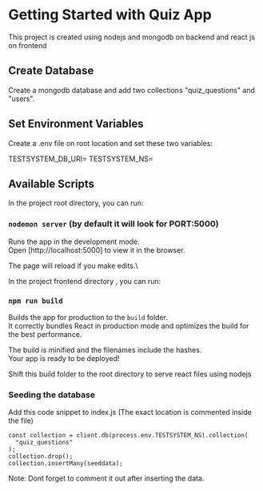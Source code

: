 # Getting Started with Quiz App

This project is created using nodejs and mongodb on backend and react js on frontend

## Create Database

Create a mongodb database and add two collections "quiz_questions" and "users". 

## Set Environment Variables

Create a .env file on root location and set these two variables:

TESTSYSTEM_DB_URI=<YourDatabaseUri>
TESTSYSTEM_NS=<YourDatabaseName>

## Available Scripts

In the project root directory, you can run:

### `nodemon server` (by default it will look for PORT:5000)

Runs the app in the development mode.\
Open [http://localhost:5000] to view it in the browser.

The page will reload if you make edits.\

In the project frontend directory , you can run:

### `npm run build`

Builds the app for production to the `build` folder.\
It correctly bundles React in production mode and optimizes the build for the best performance.

The build is minified and the filenames include the hashes.\
Your app is ready to be deployed!

Shift this build folder to the root directory to serve react files using nodejs

### Seeding the database

Add this code snippet to index.js (The exact location is commented inside the file)

    const collection = client.db(process.env.TESTSYSTEM_NS).collection(
      "quiz_questions"
    );
    collection.drop();
    collection.insertMany(seeddata);

Note: Dont forget to comment it out after inserting the data.
    


